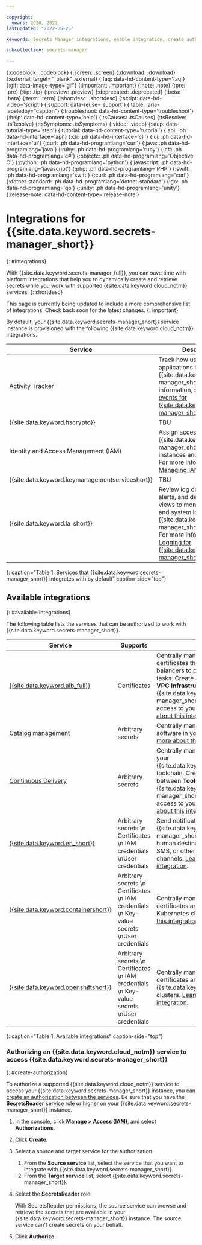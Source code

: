 ```yaml
---

copyright:
  years: 2020, 2022
lastupdated: "2022-05-25"

keywords: Secrets Manager integrations, enable integration, create authorization, service to service, grant access between services, using Secrets Manager with other services, authorize Secrets Manager

subcollection: secrets-manager

---
```


{:codeblock: .codeblock}
{:screen: .screen}
{:download: .download}
{:external: target="_blank" .external}
{:faq: data-hd-content-type='faq'}
{:gif: data-image-type='gif'}
{:important: .important}
{:note: .note}
{:pre: .pre}
{:tip: .tip}
{:preview: .preview}
{:deprecated: .deprecated}
{:beta: .beta}
{:term: .term}
{:shortdesc: .shortdesc}
{:script: data-hd-video='script'}
{:support: data-reuse='support'}
{:table: .aria-labeledby="caption"}
{:troubleshoot: data-hd-content-type='troubleshoot'}
{:help: data-hd-content-type='help'}
{:tsCauses: .tsCauses}
{:tsResolve: .tsResolve}
{:tsSymptoms: .tsSymptoms}
{:video: .video}
{:step: data-tutorial-type='step'}
{:tutorial: data-hd-content-type='tutorial'}
{:api: .ph data-hd-interface='api'}
{:cli: .ph data-hd-interface='cli'}
{:ui: .ph data-hd-interface='ui'}
{:curl: .ph data-hd-programlang='curl'}
{:java: .ph data-hd-programlang='java'}
{:ruby: .ph data-hd-programlang='ruby'}
{:c#: .ph data-hd-programlang='c#'}
{:objectc: .ph data-hd-programlang='Objective C'}
{:python: .ph data-hd-programlang='python'}
{:javascript: .ph data-hd-programlang='javascript'}
{:php: .ph data-hd-programlang='PHP'}
{:swift: .ph data-hd-programlang='swift'}
{:curl: .ph data-hd-programlang='curl'}
{:dotnet-standard: .ph data-hd-programlang='dotnet-standard'}
{:go: .ph data-hd-programlang='go'}
{:unity: .ph data-hd-programlang='unity'}
{:release-note: data-hd-content-type='release-note'}

# Integrations for {{site.data.keyword.secrets-manager_short}}
{: #integrations}

With {{site.data.keyword.secrets-manager_full}}, you can save time with platform integrations that help you to dynamically create and retrieve secrets while you work with supported {{site.data.keyword.cloud_notm}} services.
{: shortdesc}

<hidden>

This page is currently being updated to include a more comprehensive list of integrations. Check back soon for the latest changes.
{: important}

By default, your {{site.data.keyword.secrets-manager_short}} service instance is provisioned with the following {{site.data.keyword.cloud_notm}} integrations. 

| Service | Description |
| ------------------ | ----------- |
| Activity Tracker | Track how users and applications interact with {{site.data.keyword.secrets-manager_short}}. For more information, see [Auditing events for {{site.data.keyword.secrets-manager_short}}](/docs/secrets-manager?topic=secrets-manager-at-events). |
| {{site.data.keyword.hscrypto}} | TBU |
| Identity and Access Management (IAM) | Assign access to {{site.data.keyword.secrets-manager_short}} service instances and resources. For more information, see [Managing IAM access](/docs/secrets-manager?topic=secrets-manager-iam).
| {{site.data.keyword.keymanagementserviceshort}} | TBU |
| {{site.data.keyword.la_short}} | Review log data, define alerts, and design custom views to monitor application and system logs for your {{site.data.keyword.secrets-manager_short}} instance. For more information, see [Logging for {{site.data.keyword.secrets-manager_short}}](/docs/secrets-manager?topic=secrets-manager-service-logs). |
{: caption="Table 1. Services that {{site.data.keyword.secrets-manager_short}} integrates with by default" caption-side="top"}

<hidden>

## Available integrations
{: #available-integrations}

The following table lists the services that can be authorized to work with {{site.data.keyword.secrets-manager_short}}.

| Service | Supports | Description |
| ------------------ | ----------- | ----------- |
| [{{site.data.keyword.alb_full}}](/docs/vpc?topic=vpc-load-balancers)  | Certificates | Centrally manage the SSL/TLS certificates that are required for load balancers to perform SSL offloading tasks. Create an authorization between **VPC Infrastructure Services** and {{site.data.keyword.secrets-manager_short}} to give a load balancer access to your certificates. [Learn more about this integration](/docs/vpc?topic=vpc-load-balancers#ssl-offloading-and-required-authorizations). |
| [Catalog management](/docs/account?topic=account-create-private-catalog) | Arbitrary secrets | Centrally manage the credentials for software in your private catalogs. [Learn more about this integration](/docs/account?topic=account-create-private-catalog). |
| [Continuous Delivery](/docs/ContinuousDelivery?topic=ContinuousDelivery-secretsmanager) | Arbitrary secrets | Centrally manage the credentials for your {{site.data.keyword.contdelivery_short}} toolchain. Create an authorization between **Toolchain** and {{site.data.keyword.secrets-manager_short}} to give a toolchain access to your secrets. [Learn more about this integration](/docs/ContinuousDelivery?topic=ContinuousDelivery-secretsmanager).  |
| [{{site.data.keyword.en_short}}](/docs/event-notifications) | Arbitrary secrets  \n Certificates  \n IAM credentials  \nUser credentials| Send notifications of events in {{site.data.keyword.secrets-manager_short}} to other users, or human destinations, by using email, SMS, or other supported delivery channels. [Learn more about this integration](/docs/secrets-manager?topic=secrets-manager-event-notifications). |
| [{{site.data.keyword.containershort}}](/docs/containers) | Arbitrary secrets  \n Certificates  \n IAM credentials  \n Key-value secrets  \nUser credentials | Centrally manage Ingress subdomain certificates and other secrets for your Kubernetes clusters. [Learn more about this integration](/docs/containers?topic=containers-ingress-types#manage_certs_secrets_mgr). |
| [{{site.data.keyword.openshiftshort}}](/docs/openshift) | Arbitrary secrets  \n Certificates  \n IAM credentials  \n Key-value secrets  \nUser credentials | Centrally manage Ingress subdomain certificates and other secrets for your {{site.data.keyword.openshiftshort}} clusters. [Learn more about this integration](/docs/openshift?topic=openshift-ingress-roks4#manage_certs_secrets_mgr). |
{: caption="Table 1. Available integrations" caption-side="top"}


### Authorizing an {{site.data.keyword.cloud_notm}} service to access {{site.data.keyword.secrets-manager_short}}
{: #create-authorization}

To authorize a supported {{site.data.keyword.cloud_notm}} service to access your {{site.data.keyword.secrets-manager_short}} instance, you can [create an authorization between the services](/docs/account?topic=account-serviceauth). Be sure that you have the [**SecretsReader** service role or higher](/docs/secrets-manager?topic=secrets-manager-iam) on your {{site.data.keyword.secrets-manager_short}} instance.

1. In the console, click **Manage > Access (IAM)**, and select **Authorizations**.
2. Click **Create**.
3. Select a source and target service for the authorization.

    1. From the **Source service** list, select the service that you want to integrate with {{site.data.keyword.secrets-manager_short}}.
    2. From the **Target service** list, select {{site.data.keyword.secrets-manager_short}}.
4. Select the **SecretsReader** role.

    With SecretsReader permissions, the source service can browse and retrieve the secrets that are available in your {{site.data.keyword.secrets-manager_short}} instance. The source service can't create secrets on your behalf.
5. Click **Authorize**.
